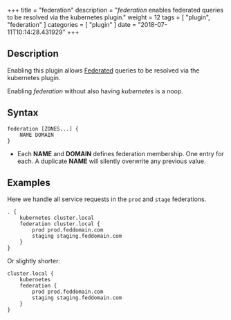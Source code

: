 +++
title = "federation"
description = "*federation* enables federated queries to be resolved via the kubernetes plugin."
weight = 12
tags = [ "plugin", "federation" ]
categories = [ "plugin" ]
date = "2018-07-11T10:14:28.431929"
+++

## Description

Enabling this plugin allows
[Federated](https://kubernetes.io/docs/tasks/federation/federation-service-discovery/) queries to be
resolved via the kubernetes plugin.

Enabling *federation* without also having *kubernetes* is a noop.

## Syntax

~~~
federation [ZONES...] {
    NAME DOMAIN
}
~~~

* Each **NAME** and **DOMAIN** defines federation membership. One entry for each. A duplicate
  **NAME** will silently overwrite any previous value.

## Examples

Here we handle all service requests in the `prod` and `stage` federations.

~~~
. {
    kubernetes cluster.local
    federation cluster.local {
        prod prod.feddomain.com
        staging staging.feddomain.com
    }
}
~~~

Or slightly shorter:

~~~
cluster.local {
    kubernetes
    federation {
        prod prod.feddomain.com
        staging staging.feddomain.com
    }
}
~~~
